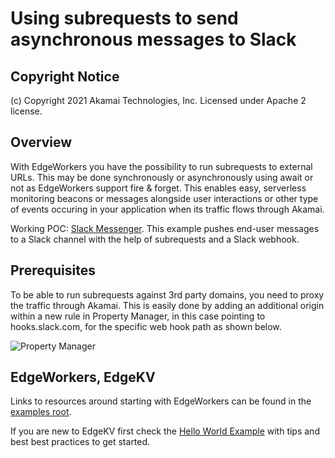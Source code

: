 # Using subrequests to send asynchronous messages to Slack

## Copyright Notice
(c) Copyright 2021 Akamai Technologies, Inc. Licensed under Apache 2 license.

## Overview
With EdgeWorkers you have the possibility to run subrequests to external URLs. This may be done synchronously or asynchronously using await or not as EdgeWorkers support fire & forget. This enables easy, serverless monitoring beacons or messages alongside user interactions or other type of events occuring in your application when its traffic flows through Akamai.

Working POC: [Slack Messenger](https://poc.klasen.se/projects/ew/slack/index.html). This example pushes end-user messages to a Slack channel with the help of subrequests and a Slack webhook. 

## Prerequisites
To be able to run subrequests against 3rd party domains, you need to proxy the traffic through Akamai. This is easily done by adding an additional origin within a new rule in Property Manager, in this case pointing to hooks.slack.com, for the specific web hook path as shown below.

![Property Manager](https://user-images.githubusercontent.com/51907605/131686089-d4ab6766-e22e-44ea-8627-64b7ff3380d6.png)

## EdgeWorkers, EdgeKV
Links to resources around starting with EdgeWorkers can be found in the [examples root](https://github.com/akamai/edgeworkers-examples). 

If you are new to EdgeKV first check the [Hello World Example](https://github.com/akamai/edgeworkers-examples/tree/master/edgekv/examples/hello-world) with tips and best best practices to get started.
